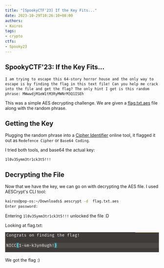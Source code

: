 ```yaml
---
title: "[SpookyCTF'23] If the Key Fits..."
date: 2023-10-29T10:26:10+08:00
authors:
- Kairos
tags:
- crypto
ctfs:
- Spooky23
---
```


## SpookyCTF'23: If the Key Fits...

```
I am trying to escape this 64-story horror house and the only way to escape is by finding the flag in this text file! Can you help me crack into the file and get the flag? The only hint I get is this random phrase: MWwwdjM1eW1tM3RyMWNrM3Q1ISEh
```

This was a simple AES decrypting challenge. We are given a [flag.txt.aes](flag.txt.aes) file along with the random phrase.

## Getting the Key

Plugging the random phrase into a [Cipher Identifier](https://www.dcode.fr/cipher-identifier) online tool, it flagged it out as `Redefence Cipher` or `Base64 Coding`. 

I tried both tools, and base64 the actual key: 
```
1l0v35ymm3tr1ck3t5!!!
```

## Decrypting the File

Now that we have the key, we can go on with decrypting the AES file. I used AESCrypt's CLI tool:
```bash
kairos@pop-os:~/Downloads$ aescrypt -d  flag.txt.aes
Enter password:
```

Entering `1l0v35ymm3tr1ck3t5!!!` unlocked the file :D

Looking at flag.txt:

![flag](flag.png)

We got the flag :)